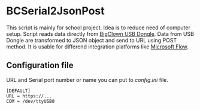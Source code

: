 # BCSerial2JsonPost

This script is mainly for school project. Idea is to reduce need of computer setup. Script reads data directly from [BigClown USB Dongle](https://www.bigclown.com/doc/interfaces/serial-port-json/). Data from USB Dongle are transformed to JSON object and send to URL using POST method. It is usable for differend integration platforms like [Microsoft Flow](https://flow.microsoft.com/).

## Configuration file

URL and Serial port number or name you can put to _config.ini_ file.

```
[DEFAULT]
URL = https://...
COM = /dev/ttyUSB0
```